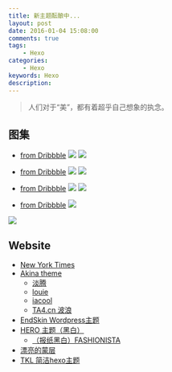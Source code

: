 ```yaml
---
title: 新主题酝酿中...
layout: post
date: 2016-01-04 15:08:00
comments: true
tags: 
    - Hexo
categories: 
    - Hexo
keywords: Hexo
description: 
---
```



> 人们对于“美”，都有着超乎自己想象的执念。

## 图集

 - [from Dribbble](https://dribbble.com/shots/1706854-Nice-Bird-Wordpress-Theme-for-Newspaper-Bloggers-Magazines)
![](https://itimetraveler.github.io/2016/01/04/新主题酝酿中/nice-bird-fullpreview1.jpg)
![](https://itimetraveler.github.io/2016/01/04/新主题酝酿中/nice-bird-fullpreview.jpg)

<!--more-->

- [from Dribbble](https://dribbble.com/shots/1710969-Life-Style-Concept)
![](https://itimetraveler.github.io/2016/01/04/新主题酝酿中/lifestyle_productdetail.png)
![](https://itimetraveler.github.io/2016/01/04/新主题酝酿中/lifestyle_homepage.png)

- [from Dribbble](https://dribbble.com/shots/2823040-Fashion-Website)
![](https://itimetraveler.github.io/2016/01/04/新主题酝酿中/fashion_website_800x600.png)
![](https://itimetraveler.github.io/2016/01/04/新主题酝酿中/atch_web.png)

- [from Dribbble](https://dribbble.com/shots/2665880-EVEN0-magazine-homepage-design)
![](https://itimetraveler.github.io/2016/01/04/新主题酝酿中/1-01.jpg)

![](https://itimetraveler.github.io/2016/01/04/新主题酝酿中/confirm-reservation-full.png)


## Website

- [New York Times](http://www.nytimes.com/)
- [Akina theme](http://www.akina.pw/)
  - [淡腾](http://www.zhangdanteng.com/)
  - [louie](http://i94.me/)
  - [iacool](http://iacool.com/)
  - [TA4.cn 波浪](http://www.ta4.cn/)
- [EndSkin Wordpress主题](https://www.endskin.com/)
- [HERO 主题（黑白）](http://demo.athemes.com/hiero/)
  - [（报纸黑白）FASHIONISTA](http://demo.athemes.com/fashionista/)
- [漂亮的蒙层](http://demo.designwall.com/dw-timeline/#)
- [TKL 简洁hexo主题](http://go.kieran.top/)